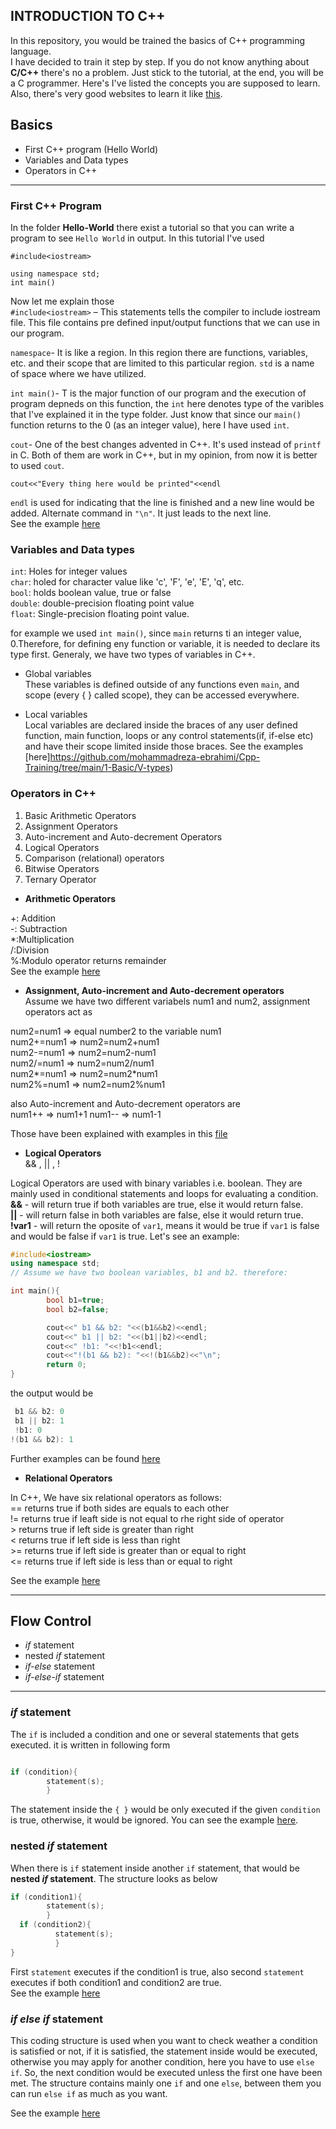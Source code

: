 ## INTRODUCTION TO C++
 
In this repository, you would be trained the basics of C++ programming language.  
I have decided to train it step by step. If you do not know anything about **C/C++**
there's no a problem. Just stick to the tutorial, at the end, you will be a C programmer. 
Here's I've listed the concepts you are supposed to learn. Also, there's very good websites to learn it like [this](https://beginnersbook.com/2017/08/c-plus-plus-tutorial-for-beginners/). 

## Basics

- First C++ program (Hello World)
- Variables and Data types
- Operators in C++

***
### First C++ Program
In the folder **Hello-World** there exist a tutorial so that you can 
write a program to see `Hello World` in output. In this tutorial I've used 

```
#include<iostream>

using namespace std;
int main()
```
Now let me explain those  
`#include<iostream>` – This statements tells the compiler to include iostream file. This file contains pre defined input/output
 functions that we can use in our program.  

`namespace`- It is like a region. In this region there are functions, variables,
etc. and their scope that are limited to this particular region. `std` is a name of space where we have utilized.  

`int main()`- T is the major function of our program and the execution
of program depneds on this function, the `int` here denotes type of the varibles 
that I've explained it in the type folder. Just know that since our `main()` function
returns to the 0 (as an integer value), here I have used `int`.

`cout`- One of the best changes advented in C++. It's used instead of `printf` in 
C. Both of them are work in C++, but in my opinion, from now it is better to 
used `cout`.  
```
cout<<"Every thing here would be printed"<<endl
```
`endl` is used for indicating that the line is finished and a new line would be added. Alternate command in `"\n"`. It just leads to the next line.  
See the example [here](https://github.com/mohammadreza-ebrahimi/Cpp-Training/tree/main/1-Basic/hello-world)

### Variables and Data types

`int`: Holes for integer values  
`char`: holed for character value like 'c', 'F', 'e', 'E', 'q', etc.  
`bool`: holds boolean value, true or false  
`double`: double-precision floating point value  
`float`: Single-precision floating point value.  

for example we used `int main()`, since `main` returns ti an integer value, 0.Therefore, for defining eny function or variable, it is needed to declare its type first. Generaly, we have two types of variables in C++. 
- Global variables  
These variables is defined outside of any functions even `main`, and scope (every { } called scope), they can be accessed everywhere. 

- Local variables  
Local variables are declared inside the braces of any user defined function, main function, loops or any control statements(if, if-else etc) and have their scope limited inside those braces. See the examples [here]https://github.com/mohammadreza-ebrahimi/Cpp-Training/tree/main/1-Basic/V-types)

### Operators in C++

1) Basic Arithmetic Operators 
2) Assignment Operators  
3) Auto-increment and Auto-decrement Operators  
4) Logical Operators  
5) Comparison (relational) operators  
6) Bitwise Operators  
7) Ternary Operator  

- **Arithmetic Operators**

+: Addition  
-: Subtraction  
\*:Multiplication  
/:Division  
%:Modulo operator returns remainder  
See the example [here](https://github.com/mohammadreza-ebrahimi/Cpp-Training/tree/main/1-Basic/operators)
- **Assignment, Auto-increment and Auto-decrement operators**  
Assume we have two different variabels num1 and num2, assignment operators act as   

num2=num1 => equal number2 to the variable num1  
num2+=num1 => num2=num2+num1  
num2-=num1 => num2=num2-num1  
num2/=num1 => num2=num2/num1  
num2*=num1 => num2=num2*num1  
num2\%=num1 => num2=num2\%num1  

also Auto-increment and Auto-decrement operators are  
num1++ => num1+1
num1-- => num1-1

Those have been explained with examples in this [file](https://github.com/mohammadreza-ebrahimi/Cpp-Training/tree/main/1-Basic/operators)

- **Logical Operators**  
&& , || , !  

Logical Operators are used with binary variables i.e. boolean. 
They are mainly used in conditional statements and loops for evaluating 
a condition.  
**&&** - will return true if both variables are true, else it would return false.  
**\|\|** - will return false in both variables are false, else it would return true.  
**!var1** -  will return the oposite of `var1`, means it would be true if `var1` is false
and would be false if `var1` is true. Let's see an example:

```cpp
#include<iostream>
using namespace std;
// Assume we have two boolean variables, b1 and b2. therefore:

int main(){
        bool b1=true;
        bool b2=false;

        cout<<" b1 && b2: "<<(b1&&b2)<<endl;
        cout<<" b1 || b2: "<<(b1||b2)<<endl;
        cout<<" !b1: "<<!b1<<endl;
        cout<<"!(b1 && b2): "<<!(b1&&b2)<<"\n";
        return 0;
}
```
the output would be
```cpp
 b1 && b2: 0
 b1 || b2: 1
 !b1: 0
!(b1 && b2): 1
```
Further examples can be found [here](https://github.com/mohammadreza-ebrahimi/Cpp-Training/tree/main/1-Basic/operators) 

- **Relational Operators**  

In C++, We have six relational operators as follows:    
== returns true if both sides are equals to each other  
!= returns true if leaft side is not equal to rhe right side of operator  
\> returns true if left side is greater than right  
\< returns true if left side is less than right  
\>= returns true if left side is greater than or equal to right  
\<= returns true if left side is less than or equal to right    

See the example [here](https://github.com/mohammadreza-ebrahimi/Cpp-Training/tree/main/1-Basic/operators)  

***  
## Flow Control  
- _if_ statement  
- nested _if_ statement  
- _if-else_ statement  
- _if-else-if_ statement  

***  
### _if_ statement  
The `if` is included a condition and one or several statements that gets executed. it is written in following form  
```cpp

if (condition){
        statement(s);
        }
```  
The statement inside the `{ }` would be only executed if the given `condition` is true, otherwise, it would be ignored. You can see the example [here](https://github.com/mohammadreza-ebrahimi/Cpp-Training/tree/main/2-%20flowControl/if).  

### nested _if_ statement  
When there is `if` statement inside another `if` statement, that would be **nested _if_ statement**. The structure looks as below  
```cpp
if (condition1){
        statement(s);
        }
  if (condition2){
          statement(s);
          }
}
```
First `statement` executes if the condition1 is true, also second `statement` executes if both condition1 and condition2 are true.  
See the example [here](https://github.com/mohammadreza-ebrahimi/Cpp-Training/tree/main/2-%20flowControl/nested-if)  

### _if else if_ statement  
This coding structure is used when you want to check weather a condition is satisfied or not, if it is satisfied, the statement inside would be executed, otherwise you may apply for another condition, here you have to use `else if`. So, the next condition would be executed unless the first one have been met. The structure contains mainly one `if` and one `else`, between them you can run `else if` as much as you want.   

See the example [here](https://github.com/mohammadreza-ebrahimi/Cpp-Training/tree/main/2-%20flowControl/if-else-if)



